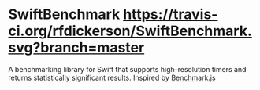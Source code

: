 # SwiftBenchmark https://travis-ci.org/rfdickerson/SwiftBenchmark.svg?branch=master

A benchmarking library for Swift that supports high-resolution timers and returns statistically significant results. Inspired by [Benchmark.js](https://github.com/bestiejs/benchmark.js)



